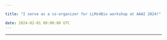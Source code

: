 ```yaml
---

title: "I serve as a co-organizer for LLMs4Bio workshop at AAAI 2024!"

date: 2024-02-01 00:00:00 UTC
---
```


---

